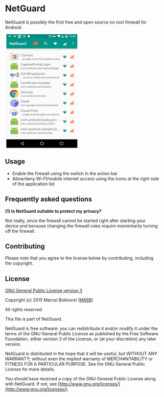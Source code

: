 # NetGuard

NetGuard is possibly the first free and open source no root firewall for Android.

<img src="screenshot.png" width="232" height="371" hspace="4"/>

Usage
-----

* Enable the firewall using the switch in the action bar
* Allow/deny Wi-FI/mobile internet access using the icons at the right side of the application list

Frequently asked questions
--------------------------

<a name="FAQ1"></a>
**(1) Is NetGuard suitable to protect my privacy?**

Not really, since the firewall cannot be started right after starting your device
and because changing the firewall rules require momentarily turning off the firewall.


Contributing
------------

Please note that you agree to the license below by contributing, including the copyright.


License
-------

[GNU General Public License version 3](http://www.gnu.org/licenses/gpl.txt)

Copyright (c) 2015 Marcel Bokhorst ([M66B](http://forum.xda-developers.com/member.php?u=2799345))

All rights reserved

This file is part of NetGuard.

NetGuard is free software: you can redistribute it and/or modify
it under the terms of the GNU General Public License as published by
the Free Software Foundation, either version 3 of the License, or
(at your discretion) any later version.

NetGuard is distributed in the hope that it will be useful,
but WITHOUT ANY WARRANTY; without even the implied warranty of
MERCHANTABILITY or FITNESS FOR A PARTICULAR PURPOSE.  See the
GNU General Public License for more details.

You should have received a copy of the GNU General Public License
along with NetGuard. If not, see [http://www.gnu.org/licenses/](http://www.gnu.org/licenses/).
